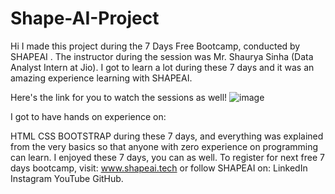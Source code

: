 # Shape-AI-Project
Hi I made this project during the 7 Days Free Bootcamp, conducted by SHAPEAI . The instructor during the session was Mr. Shaurya Sinha (Data Analyst Intern at Jio). I got to learn a lot during these 7 days and it was an amazing experience learning with SHAPEAI.

Here's the link for you to watch the sessions as well!
![image](https://user-images.githubusercontent.com/64853743/119925203-9623ef80-bf92-11eb-828a-175283ed9091.png)

I got to have hands on experience on:

HTML
CSS
BOOTSTRAP
during these 7 days, and everything was explained from the very basics so that anyone with zero experience on programming can learn. I enjoyed these 7 days, you can as well. To register for next free 7 days bootcamp, visit: www.shapeai.tech or follow SHAPEAI on:
LinkedIn
Instagram
YouTube
GitHub.

